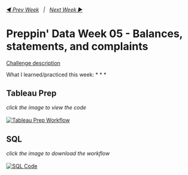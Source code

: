 <h6><a href="../Week_4/README.md">◀  Prev Week</a>&nbsp;&nbsp;&nbsp;|&nbsp;&nbsp;&nbsp;<a href="../Week_6/README.md">Next Week  ▶</a></h6>

# Preppin' Data Week 05 - Balances, statements, and complaints

[Challenge description](https://preppindata.blogspot.com/2019/03/2019-week-5.html)

What I learned/practiced this week:
*
*
*

## Tableau Prep
<i>click the image to view the code</i><br>
<br>
<a href="preppin-data-YYYY-WW.py">
<img src="img-python-code-YYYY-WW.png?raw=true" alt="Tableau Prep Workflow">
</a>

## SQL
<i>click the image to download the workflow</i><br>
<br>
<a href="preppin-data-YYYY-WW.yxzp">
<img src="img-alteryx-YYYY-WW.png?raw=true" alt="SQL Code">
</a>
